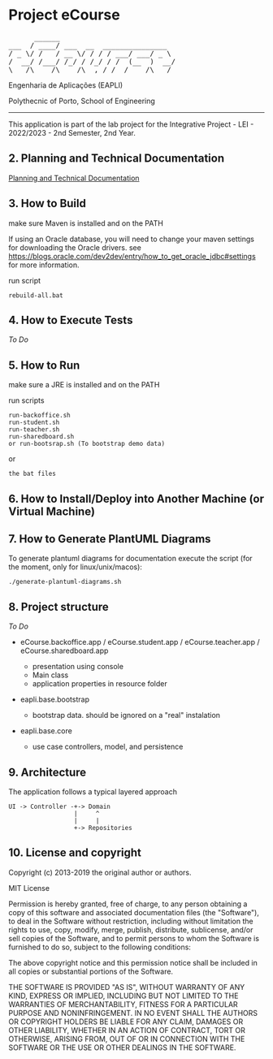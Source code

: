 # Project eCourse
<pre>
      ______                         
___  / ____/ ___  __  _______________ 
/ _ \/ /   / __ \/ / / / ___/ ___/ _ \
/  __/ /___/ /_/ / /_/ / /  (__  )  __/
\___/\____/\____/\__,_/_/  /____/\___/ 
</pre>

Engenharia de Aplicações (EAPLI)

Polythecnic of Porto, School of Engineering

---------------------------------------------

This application is part of the lab project for the Integrative Project - LEI - 2022/2023 - 2nd Semester, 2nd Year.

## 2. Planning and Technical Documentation

[Planning and Technical Documentation](docs/readme.md)

## 3. How to Build

make sure Maven is installed and on the PATH

If using an Oracle database, you will need to change your maven settings for
downloading the Oracle drivers. see <https://blogs.oracle.com/dev2dev/entry/how_to_get_oracle_jdbc#settings> for more information.

run script

    rebuild-all.bat


## 4. How to Execute Tests

*To Do*

## 5. How to Run

make sure a JRE is installed and on the PATH

run scripts

    run-backoffice.sh
    run-student.sh
    run-teacher.sh
    run-sharedboard.sh
    or run-bootsrap.sh (To bootstrap demo data)

or

    the bat files

## 6. How to Install/Deploy into Another Machine (or Virtual Machine)


## 7. How to Generate PlantUML Diagrams

To generate plantuml diagrams for documentation execute the script (for the moment, only for linux/unix/macos):

    ./generate-plantuml-diagrams.sh

## 8. Project structure

*To Do*

- eCourse.backoffice.app / eCourse.student.app / eCourse.teacher.app / eCourse.sharedboard.app

  - presentation using console
  - Main class
  - application properties in resource folder

- eapli.base.bootstrap
  - bootstrap data. should be ignored on a "real" instalation

- eapli.base.core
  - use case controllers, model, and persistence

## 9. Architecture

The application follows a typical layered approach

    UI -> Controller -+-> Domain
                      |     ^
                      |     |
                      +-> Repositories


## 10. License and copyright

Copyright (c) 2013-2019 the original author or authors.

MIT License

Permission is hereby granted, free of charge, to any person obtaining a copy
of this software and associated documentation files (the "Software"), to deal
in the Software without restriction, including without limitation the rights
to use, copy, modify, merge, publish, distribute, sublicense, and/or sell
copies of the Software, and to permit persons to whom the Software is
furnished to do so, subject to the following conditions:

The above copyright notice and this permission notice shall be included in all
copies or substantial portions of the Software.

THE SOFTWARE IS PROVIDED "AS IS", WITHOUT WARRANTY OF ANY KIND, EXPRESS OR
IMPLIED, INCLUDING BUT NOT LIMITED TO THE WARRANTIES OF MERCHANTABILITY,
FITNESS FOR A PARTICULAR PURPOSE AND NONINFRINGEMENT. IN NO EVENT SHALL THE
AUTHORS OR COPYRIGHT HOLDERS BE LIABLE FOR ANY CLAIM, DAMAGES OR OTHER
LIABILITY, WHETHER IN AN ACTION OF CONTRACT, TORT OR OTHERWISE, ARISING FROM,
OUT OF OR IN CONNECTION WITH THE SOFTWARE OR THE USE OR OTHER DEALINGS IN THE
SOFTWARE.
